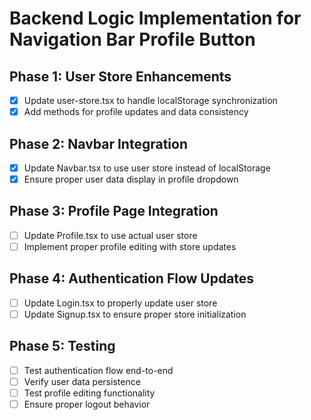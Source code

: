 # Backend Logic Implementation for Navigation Bar Profile Button

## Phase 1: User Store Enhancements
- [x] Update user-store.tsx to handle localStorage synchronization
- [x] Add methods for profile updates and data consistency

## Phase 2: Navbar Integration
- [x] Update Navbar.tsx to use user store instead of localStorage
- [x] Ensure proper user data display in profile dropdown

## Phase 3: Profile Page Integration
- [ ] Update Profile.tsx to use actual user store
- [ ] Implement proper profile editing with store updates

## Phase 4: Authentication Flow Updates
- [ ] Update Login.tsx to properly update user store
- [ ] Update Signup.tsx to ensure proper store initialization

## Phase 5: Testing
- [ ] Test authentication flow end-to-end
- [ ] Verify user data persistence
- [ ] Test profile editing functionality
- [ ] Ensure proper logout behavior
